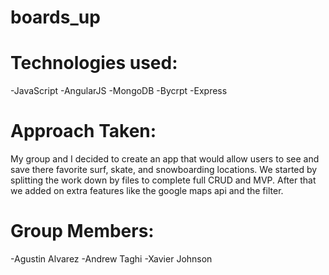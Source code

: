 # boards_up

# Technologies used:
 -JavaScript
 -AngularJS
 -MongoDB
 -Bycrpt
 -Express

 # Approach Taken:
  My group and I decided to create an app that would allow users to see and save there favorite surf, skate, and snowboarding locations. We started by splitting the work down by files to complete full CRUD and MVP. After that we added on extra features like the google maps api and the filter.

   # Group Members:
   -Agustin Alvarez
   -Andrew Taghi
   -Xavier Johnson

